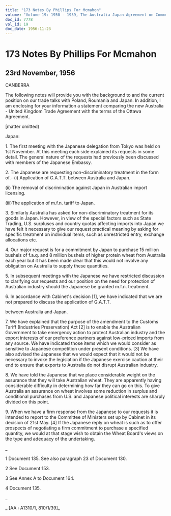 ```yaml
---
title: "173 Notes By Phillips For Mcmahon"
volume: "Volume 19: 1950 - 1959, The Australia Japan Agreement on Commerce"
doc_id: 7778
vol_id: 19
doc_date: 1956-11-23
---
```


# 173 Notes By Phillips For Mcmahon

## 23rd November, 1956

CANBERRA

The following notes will provide you with the background to and the current position on our trade talks with Poland, Roumania and Japan. In addition, I am enclosing for your information a statement comparing the new Australia - United Kingdom Trade Agreement with the terms of the Ottawa Agreement.

[matter omitted)

Japan:

1\. The first meeting with the Japanese delegation from Tokyo was held on 1st November. At this meeting each side explained its requests in some detail. The general nature of the requests had previously been discussed with members of the Japanese Embassy.

2\. The Japanese are requesting non-discriminatory treatment in the form of.- (i) Application of G.A.T.T. between Australia and Japan.

(ii) The removal of discrimination against Japan in Australian import licensing.

(iii)The application of m.f.n. tariff to Japan.

3\. Similarly Australia has asked for non-discriminatory treatment for its goods in Japan. However, in view of the special factors such as State Trading, U.S. surpluses and country quotas affecting imports into Japan we have felt it necessary to give our request practical meaning by asking for specific treatment on individual items, such as unrestricted entry, exchange allocations etc.

4\. Our major request is for a commitment by Japan to purchase 15 million bushels of f.a.q. and 8 million bushels of higher protein wheat from Australia each year but it has been made clear that this would not involve any obligation on Australia to supply these quantities.

5\. In subsequent meetings with the Japanese we have restricted discussion to clarifying our requests and our position on the need for protection of Australian industry should the Japanese be granted m.f.n. treatment.

6\. In accordance with Cabinet's decision [1], we have indicated that we are not prepared to discuss the application of G.A.T.T.

between Australia and Japan.

7\. We have explained that the purpose of the amendment to the Customs Tariff (Industries Preservation) Act [2] is to enable the Australian Government to take emergency action to protect Australian industry and the export interests of our preference partners against low-priced imports from any source. We have indicated those items which we would consider as sensitive to Japanese competition under present conditions. [3] We have also advised the Japanese that we would expect that it would not be necessary to invoke the legislation if the Japanese exercise caution at their end to ensure that exports to Australia do not disrupt Australian industry.

8\. We have told the Japanese that we place considerable weight on the assurance that they will take Australian wheat. They are apparently having considerable difficulty in determining how far they can go on this. To give Australia an assurance on wheat involves some reduction in surplus and conditional purchases from U.S. and Japanese political interests are sharply divided on this point.

9\. When we have a firm response from the Japanese to our requests it is intended to report to the Committee of Ministers set up by Cabinet in its decision of 21st May. [4] If the Japanese reply on wheat is such as to offer prospects of negotiating a firm commitment to purchase a specified quantity, we would at that stage wish to obtain the Wheat Board's views on the type and adequacy of the undertaking.

_

1 Document 135. See also paragraph 23 of Document 130.

2 See Document 153.

3 See Annex A to Document 164.

4 Document 135.

_

_ [AA : A1310/1, 810/1/39]_
